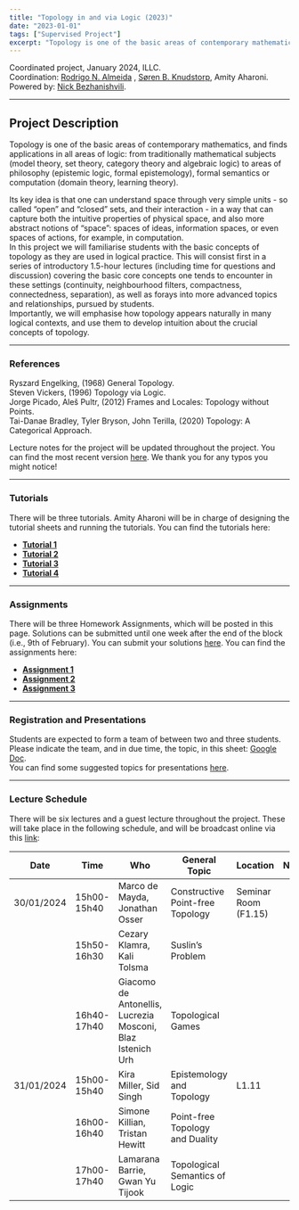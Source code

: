```yaml
---
title: "Topology in and via Logic (2023)"
date: "2023-01-01"
tags: ["Supervised Project"]
excerpt: "Topology is one of the basic areas of contemporary mathematics, and finds applications in all areas of logic: from traditionally mathematical subjects (model theory, set theory, category theory and algebraic logic) to areas of philosophy (epistemic logic, formal epistemology), formal semantics or computation (domain theory, learning theory)"
---
```


Coordinated project, January 2024, ILLC.  
Coordination: [Rodrigo N. Almeida](https://rodrigonalmeida.github.io/) , [Søren B. Knudstorp](https://knudstorp.github.io/), Amity Aharoni.  
Powered by: [Nick Bezhanishvili](https://staff.fnwi.uva.nl/n.bezhanishvili/).

* * *

**Project Description**
-----------------------

Topology is one of the basic areas of contemporary mathematics, and finds applications in all areas of logic: from traditionally mathematical subjects (model theory, set theory, category theory and algebraic logic) to areas of philosophy (epistemic logic, formal epistemology), formal semantics or computation (domain theory, learning theory).<br>

Its key idea is that one can understand space through very simple units - so called “open” and “closed” sets, and their interaction - in a way that can capture both the intuitive properties of physical space, and also more abstract notions of “space”: spaces of ideas, information spaces, or even spaces of actions, for example, in computation.  
In this project we will familiarise students with the basic concepts of topology as they are used in logical practice. This will consist first in a series of introductory 1.5-hour lectures (including time for questions and discussion) covering the basic core concepts one tends to encounter in these settings (continuity, neighbourhood filters, compactness, connectedness, separation), as well as forays into more advanced topics and relationships, pursued by students.  
Importantly, we will emphasise how topology appears naturally in many logical contexts, and use them to develop intuition about the crucial concepts of topology.

* * *

### **References**

Ryszard Engelking, (1968) General Topology.  
Steven Vickers, (1996) Topology via Logic.  
Jorge Picado, Aleš Pultr, (2012) Frames and Locales: Topology without Points.  
Tai-Danae Bradley, Tyler Bryson, John Terilla, (2020) Topology: A Categorical Approach.

Lecture notes for the project will be updated throughout the project. You can find the most recent version [here](https://rodrigonalmeida.github.io/projects/Topology_Project/Introduction_to_Topology_in_and_via_Logic.pdf). We thank you for any typos you might notice!

* * *

### **Tutorials**

There will be three tutorials. Amity Aharoni will be in charge of designing the tutorial sheets and running the tutorials. You can find the tutorials here:

*   [**Tutorial 1**](https://rodrigonalmeida.github.io/projects/Topology_Project/Exercise_Sheet_1.pdf)
*   [**Tutorial 2**](https://rodrigonalmeida.github.io/projects/Topology_Project/Exercise_Sheet_2.pdf)
*   [**Tutorial 3**](https://rodrigonalmeida.github.io/projects/Topology_Project/Exercise_Sheet_3.pdf)
*   [**Tutorial 4**](https://rodrigonalmeida.github.io/projects/Topology_Project/Exercise_Sheet_4.pdf)

* * *

### **Assignments**

There will be three Homework Assignments, which will be posted in this page. Solutions can be submitted until one week after the end of the block (i.e., 9th of February). You can submit your solutions [here](https://www.dropbox.com/request/uujumQ7zQNA1l8u76M0B). You can find the assignments here:

*   [**Assignment 1**](https://rodrigonalmeida.github.io/projects/Topology_Project/TiviaL_HA1_2024.pdf)
*   [**Assignment 2**](https://rodrigonalmeida.github.io/projects/Topology_Project/TiviaL_HA2_2024.pdf)
*   [**Assignment 3**](https://rodrigonalmeida.github.io/projects/Topology_Project/TiviaL_HA3_2024.pdf)

* * *

### **Registration and Presentations**

Students are expected to form a team of between two and three students. Please indicate the team, and in due time, the topic, in this sheet: [Google Doc](https://docs.google.com/spreadsheets/d/1PXsdU7LBF_9aHgR6TeneQdX6KtENmZR7FygLX5cGGiM/edit?usp=sharing).  
You can find some suggested topics for presentations [here](https://rodrigonalmeida.github.io/projects/Topology_Project/TiviaL_2024___Topic_Presentations.pdf).

* * *

### **Lecture Schedule**

There will be six lectures and a guest lecture throughout the project. These will take place in the following schedule, and will be broadcast online via this [link](https://uva-live.zoom.us/j/89824547409?pwd=TnYzZ2ZGK1crMkdHdFZqYnhyWmtjUT09):

| Date       | Time        | Who                                                        | General Topic                    | Location             | Notes |
|------------|-------------|------------------------------------------------------------|----------------------------------|----------------------|-------|
| 30/01/2024 | 15h00-15h40 | Marco de Mayda, Jonathan Osser                             | Constructive Point-free Topology | Seminar Room (F1.15) |       |
|            | 15h50-16h30 | Cezary Klamra, Kali Tolsma                                 | Suslin’s Problem                 |                      |       |
|            | 16h40-17h40 | Giacomo de Antonellis, Lucrezia Mosconi, Blaz Istenich Urh | Topological Games                |                      |       |
| 31/01/2024 | 15h00-15h40 | Kira Miller, Sid Singh                                     | Epistemology and Topology        | L1.11                |       |
|            | 16h00-16h40 | Simone Killian, Tristan Hewitt                             | Point-free Topology and Duality  |                      |       |
|            | 17h00-17h40 | Lamarana Barrie, Gwan Yu Tijook                            | Topological Semantics of Logic   |                      |       |
